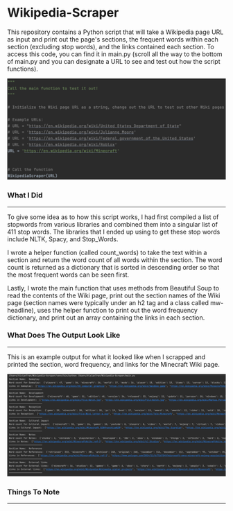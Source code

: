 # Wikipedia-Scraper

This repository contains a Python script that will take a Wikipedia page URL as input and print out the page's sections, the frequent words within each section (excluding stop words), and the links contained each section. To access this code, you can find it in main.py (scroll all the way to the bottom of main.py and you can designate a URL to see  and test out how the script functions).

![Test the Code](images/test_it_out.png)


### What I Did

---

To give some idea as to how this script works, I had first compiled a list of stopwords from various libraries and combined them into a singular list of 411 stop words. The libraries that I ended up using to get these stop words include NLTK, Spacy, and Stop_Words.

I wrote a helper function (called count_words) to take the text within a section and return the word count of all words within the section. The word count is returned as a dictionary that is sorted in descending order so that the most frequent words can be seen first.

Lastly, I wrote the main function that uses methods from Beautiful Soup to read the contents of the Wiki page, print out the section names of the Wiki page (section names were typically under an h2 tag and a class called mw-headline), uses the helper function to print out the word frequency dictionary, and print out an array containing the links in each section.


### What Does The Output Look Like

---
This is an example output for what it looked like when I scrapped and printed the section, word frequency, and links for the Minecraft Wiki page.


![Output](images/output_image.png)


### Things To Note

---
